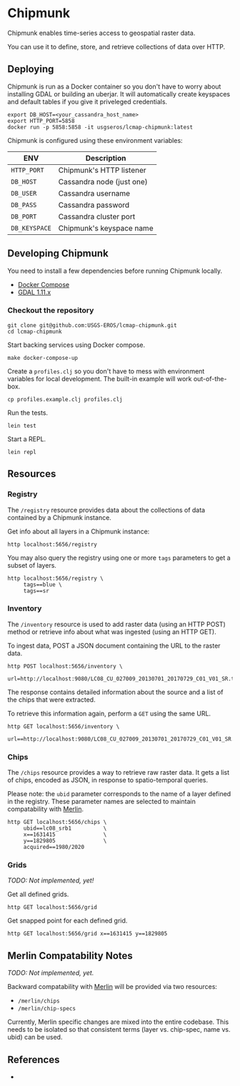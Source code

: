 # Chipmunk

Chipmunk enables time-series access to geospatial raster data.

You can use it to define, store, and retrieve collections of data
over HTTP.


## Deploying

Chipmunk is run as a Docker container so you don't have to worry
about installing GDAL or building an uberjar. It will automatically
create keyspaces and default tables if you give it priveleged
credentials.

```
export DB_HOST=<your_cassandra_host_name>
export HTTP_PORT=5858
docker run -p 5858:5858 -it usgseros/lcmap-chipmunk:latest
```

Chipmunk is configured using these environment variables:

| ENV            | Description                 |
| -------------- | --------------------------- |
| `HTTP_PORT`    | Chipmunk's HTTP listener    |
| `DB_HOST`      | Cassandra node (just one)   |
| `DB_USER`      | Cassandra username          |
| `DB_PASS`      | Cassandra password          |
| `DB_PORT`      | Cassandra cluster port      |
| `DB_KEYSPACE`  | Chipmunk's keyspace name    |


## Developing Chipmunk

You need to install a few dependencies before running Chipmunk locally.

* [Docker Compose](https://docs.docker.com/compose/install/)
* [GDAL 1.11.x](https://gdal.org)

### Checkout the repository

```
git clone git@github.com:USGS-EROS/lcmap-chipmunk.git
cd lcmap-chipmunk
```

Start backing services using Docker compose.

```
make docker-compose-up
```

Create a `profiles.clj` so you don't have to mess with environment
variables for local development. The built-in example will work
out-of-the-box.

```
cp profiles.example.clj profiles.clj
```

Run the tests.

```
lein test
```

Start a REPL.

```
lein repl
```

## Resources


### Registry

The `/registry` resource provides data about the collections of data
contained by a Chipmunk instance.

Get info about all layers in a Chipmunk instance:

```
http localhost:5656/registry
```

You may also query the registry using one or more `tags` parameters to
get a subset of layers.

```
http localhost:5656/registry \
     tags==blue \
     tags==sr
```

### Inventory

The `/inventory` resource is used to add raster data (using an HTTP POST)
method or retrieve info about what was ingested (using an HTTP GET).

To ingest data, POST a JSON document containing the URL to the raster data.

```
http POST localhost:5656/inventory \
     url=http://localhost:9080/LC08_CU_027009_20130701_20170729_C01_V01_SR.tar/LC08_CU_027009_20130701_20170729_C01_V01_SRB1.tif
```

The response contains detailed information about the source and a list
of the chips that were extracted.

To retrieve this information again, perform a `GET` using the same URL.

```
http GET localhost:5656/inventory \
     url==http://localhost:9080/LC08_CU_027009_20130701_20170729_C01_V01_SR.tar/LC08_CU_027009_20130701_20170729_C01_V01_SRB1.tif
```


### Chips

The `/chips` resource provides a way to retrieve raw raster data. It gets
a list of chips, encoded as JSON, in response to spatio-temporal queries.

Please note: the `ubid` parameter corresponds to the name of a layer
defined in the registry. These parameter names are selected to maintain
compatability with [Merlin][1].

```
http GET localhost:5656/chips \
     ubid==lc08_srb1          \
     x==1631415               \
     y==1829805               \
     acquired==1980/2020
```


### Grids

_TODO: Not implemented, yet!_

Get all defined grids.

```
http GET localhost:5656/grid
```

Get snapped point for each defined grid.

```
http GET localhost:5656/grid x==1631415 y==1829805
```


## Merlin Compatability Notes

_TODO: Not implemented, yet._

Backward compatability with [Merlin][1] will be provided via two resources:

* `/merlin/chips`
* `/merlin/chip-specs`

Currently, Merlin specific changes are mixed into the entire codebase. This
needs to be isolated so that consistent terms (layer vs. chip-spec, name vs.
ubid) can be used.


## References

* [1]: https://github.com/USGS-EROS/lcmap-merlin
